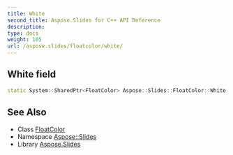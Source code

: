 ```yaml
---
title: White
second_title: Aspose.Slides for C++ API Reference
description: 
type: docs
weight: 105
url: /aspose.slides/floatcolor/white/
---
```

## White field




```cpp
static System::SharedPtr<FloatColor> Aspose::Slides::FloatColor::White
```

## See Also

* Class [FloatColor](../)
* Namespace [Aspose::Slides](../../)
* Library [Aspose.Slides](../../../)